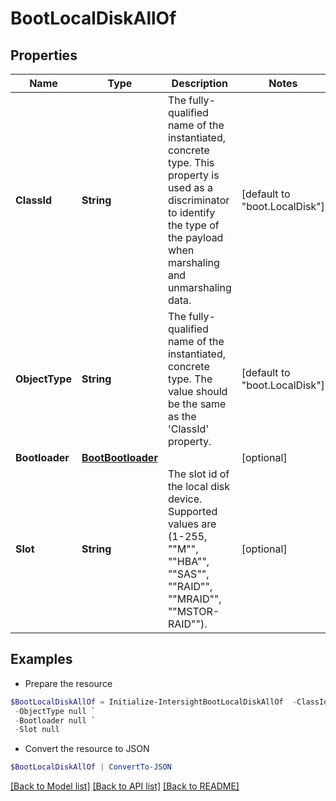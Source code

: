 # BootLocalDiskAllOf
## Properties

Name | Type | Description | Notes
------------ | ------------- | ------------- | -------------
**ClassId** | **String** | The fully-qualified name of the instantiated, concrete type. This property is used as a discriminator to identify the type of the payload when marshaling and unmarshaling data. | [default to "boot.LocalDisk"]
**ObjectType** | **String** | The fully-qualified name of the instantiated, concrete type. The value should be the same as the &#39;ClassId&#39; property. | [default to "boot.LocalDisk"]
**Bootloader** | [**BootBootloader**](BootBootloader.md) |  | [optional] 
**Slot** | **String** | The slot id of the local disk device. Supported values are (1-255, &quot;&quot;M&quot;&quot;, &quot;&quot;HBA&quot;&quot;, &quot;&quot;SAS&quot;&quot;, &quot;&quot;RAID&quot;&quot;, &quot;&quot;MRAID&quot;&quot;, &quot;&quot;MSTOR-RAID&quot;&quot;). | [optional] 

## Examples

- Prepare the resource
```powershell
$BootLocalDiskAllOf = Initialize-IntersightBootLocalDiskAllOf  -ClassId null `
 -ObjectType null `
 -Bootloader null `
 -Slot null
```

- Convert the resource to JSON
```powershell
$BootLocalDiskAllOf | ConvertTo-JSON
```

[[Back to Model list]](../README.md#documentation-for-models) [[Back to API list]](../README.md#documentation-for-api-endpoints) [[Back to README]](../README.md)

